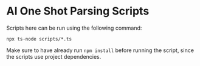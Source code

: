 # AI One Shot Parsing Scripts

Scripts here can be run using the following command:

```
npx ts-node scripts/*.ts
```

Make sure to have already run `npm install` before running the script, since the scripts use project dependencies.
